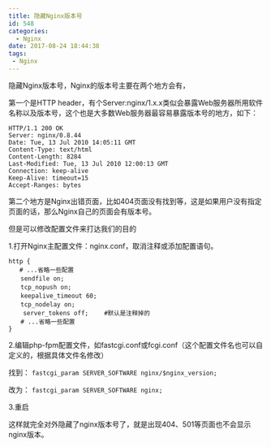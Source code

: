 ```yaml
---
title: 隐藏Nginx版本号
id: 548
categories:
  - Nginx
date: 2017-08-24 18:44:38
tags:
 - Nginx
---
```

隐藏Nginx版本号，Nginx的版本号主要在两个地方会有，
<!--more-->
第一个是HTTP header，有个Server:nginx/1.x.x类似会暴露Web服务器所用软件名称以及版本号，这个也是大多数Web服务器最容易暴露版本号的地方，如下：

```[root@bkjz ~]# curl -I www.nginx.org
HTTP/1.1 200 OK
Server: nginx/0.8.44
Date: Tue, 13 Jul 2010 14:05:11 GMT
Content-Type: text/html
Content-Length: 8284
Last-Modified: Tue, 13 Jul 2010 12:00:13 GMT
Connection: keep-alive
Keep-Alive: timeout=15
Accept-Ranges: bytes
```

第二个地方是Nginx出错页面，比如404页面没有找到等，这是如果用户没有指定页面的话，那么Nginx自己的页面会有版本号。

但是可以修改配置文件来打达我们的目的

1.打开Nginx主配置文件：nginx.conf，取消注释或添加配置语句。
```
http {
   # ...省略一些配置
　　sendfile on;
　　tcp_nopush on;
　　keepalive_timeout 60;
　　tcp_nodelay on;
    server_tokens off; 　　#默认是注释掉的
　　# ...省略一些配置
}
```
2.编辑php-fpm配置文件，如fastcgi.conf或fcgi.conf（这个配置文件名也可以自定义的，根据具体文件名修改）

找到：
`fastcgi_param SERVER_SOFTWARE nginx/$nginx_version;`

改为：
`fastcgi_param SERVER_SOFTWARE nginx;`

3.重启

这样就完全对外隐藏了nginx版本号了，就是出现404、501等页面也不会显示nginx版本。